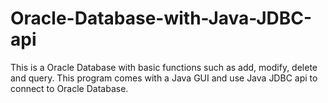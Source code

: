 # Oracle-Database-with-Java-JDBC-api

This is a Oracle Database with basic functions such as add, modify, delete and query. This program comes with a Java GUI and use Java JDBC api to connect to Oracle Database. 

